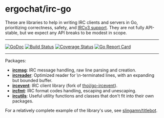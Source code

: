 # ergochat/irc-go

These are libraries to help in writing IRC clients and servers in Go, prioritizing correctness, safety, and [IRCv3 support](https://ircv3.net/). They are not fully API-stable, but we expect any API breaks to be modest in scope.

---

[![GoDoc](https://godoc.org/github.com/ergochat/irc-go?status.svg)](https://godoc.org/github.com/ergochat/irc-go)
[![Build Status](https://travis-ci.org/ergochat/irc-go.svg?branch=master)](https://travis-ci.org/ergochat/irc-go)
[![Coverage Status](https://coveralls.io/repos/ergochat/irc-go/badge.svg?branch=master&service=github)](https://coveralls.io/github/ergochat/irc-go?branch=master)
[![Go Report Card](https://goreportcard.com/badge/github.com/ergochat/irc-go)](https://goreportcard.com/report/github.com/ergochat/irc-go)

---

Packages:

* [**ircmsg**](https://godoc.org/github.com/ergochat/irc-go/ircmsg): IRC message handling, raw line parsing and creation.
* [**ircreader**](https://godoc.org/github.com/ergochat/irc-go/ircreader): Optimized reader for \n-terminated lines, with an expanding but bounded buffer.
* [**ircevent**](https://godoc.org/github.com/ergochat/irc-go/ircevent): IRC client library (fork of [thoj/go-ircevent](https://github.com/thoj/go-ircevent)).
* [**ircfmt**](https://godoc.org/github.com/ergochat/irc-go/ircfmt): IRC format codes handling, escaping and unescaping.
* [**ircutils**](https://godoc.org/github.com/ergochat/irc-go/ircutils): Useful utility functions and classes that don't fit into their own packages.

For a relatively complete example of the library's use, see [slingamn/titlebot](https://github.com/slingamn/titlebot).
